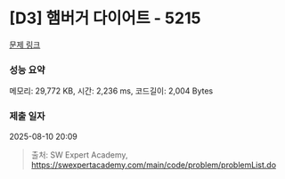 # [D3] 햄버거 다이어트 - 5215 

[문제 링크](https://swexpertacademy.com/main/code/problem/problemDetail.do?contestProbId=AWT-lPB6dHUDFAVT) 

### 성능 요약

메모리: 29,772 KB, 시간: 2,236 ms, 코드길이: 2,004 Bytes

### 제출 일자

2025-08-10 20:09



> 출처: SW Expert Academy, https://swexpertacademy.com/main/code/problem/problemList.do